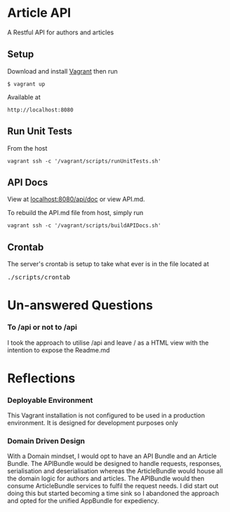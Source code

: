 # Article API
A Restful API for authors and articles

## Setup
Download and install [Vagrant](https://www.vagrantup.com/downloads.html) then run

<pre>
<code>$ vagrant up</code>
</pre>
Available at
<pre>
<code>http://localhost:8080</code>
</pre>

## Run Unit Tests
From the host
<pre>
<code>vagrant ssh -c '/vagrant/scripts/runUnitTests.sh'</code>
</pre>

## API Docs
View at [localhost:8080/api/doc](http://localhost:8080/api/doc) or view API.md.

To rebuild the API.md file from host, simply run
<pre>
<code>vagrant ssh -c '/vagrant/scripts/buildAPIDocs.sh'</code>
</pre>

## Crontab
The server's crontab is setup to take what ever is in the file located at
<pre>./scripts/crontab</pre>

# Un-answered Questions
### To /api or not to /api
I took the approach to utilise /api and leave / as a HTML view with the intention to expose the Readme.md

# Reflections
### Deployable Environment
This Vagrant installation is not configured to be used in a production environment. It is designed for development purposes only

### Domain Driven Design
With a Domain mindset, I would opt to have an API Bundle and an Article Bundle. The APIBundle would be designed to handle requests, responses, serialisation and deserialisation whereas the ArticleBundle would house all the domain logic for authors and articles. The APIBundle would then consume ArticleBundle services to fulfil the request needs. I did start out doing this but started becoming a time sink so I abandoned the approach and opted for the unified AppBundle for expediency.